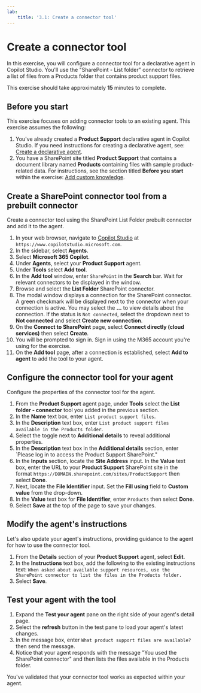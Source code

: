 ```yaml
---
lab:
    title: '3.1: Create a connector tool'
---
```


# Create a connector tool

In this exercise, you will configure a connector tool for a declarative agent in Copilot Studio. You'll use the "SharePoint - List folder" connector to retrieve a list of files from a Products folder that contains product support files.

This exercise should take approximately **15** minutes to complete.

## Before you start

This exercise focuses on adding connector tools to an existing agent. This exercise assumes the following:

1. You've already created a **Product Support** declarative agent in Copilot Studio. If you need instructions for creating a declarative agent, see: [Create a declarative agent](../01-Build-your-first-declarative-agent/01-create-declarative-agent.md).
1. You have a SharePoint site titled **Product Support** that contains a document library named **Products** containing files with sample product-related data. For instructions, see the section titled **Before you start** within the exercise: [Add custom knowledge](../01-Build-your-first-declarative-agent/02-add-custom-knowledge.md).

## Create a SharePoint connector tool from a prebuilt connector

Create a connector tool using the SharePoint List Folder prebuilt connector and add it to the agent.

1. In your web browser, navigate to [Copilot Studio](https://www.copilotstudio.microsoft.com) at `https://www.copilotstudio.microsoft.com`.
1. In the sidebar, select **Agents**.
1. Select **Microsoft 365 Copilot**.
1. Under **Agents**, select your **Product Support** agent.
1. Under **Tools** select **Add tool**.
1. In the **Add tool** window, enter `SharePoint` in the **Search** bar. Wait for relevant connectors to be displayed in the window.
1. Browse and select the **List Folder** SharePoint connector.
1. The modal window displays a connection for the SharePoint connector. A green checkmark will be displayed next to the connector when your connection is active. You may select the **...** to view details about the connection. If the status is `Not connected`, select the dropdown next to **Not connected** and select **Create new connection**.
1. On the **Connect to SharePoint** page, select **Connect directly (cloud services)** then select **Create**.
1. You will be prompted to sign in. Sign in using the M365 account you're using for the exercise.
1. On the **Add tool** page, after a connection is established, select **Add to agent** to add the tool to your agent.

## Configure the connector tool for your agent

Configure the properties of the connector tool for the agent.

1. From the **Product Support** agent page, under **Tools** select the **List folder - connector** tool you added in the previous section.
1. In the **Name** text box, enter `List product support files`.
1. In the **Description** text box, enter `List product support files available in the Products folder`.
1. Select the toggle next to **Additional details** to reveal additional properties.
1. In the **Description** text box in the **Additional details** section, enter `Please log in to access the Product Support SharePoint."
1. In the **Inputs** section,  locate the **Site Address** input. In the **Value** text box, enter the URL to your **Product Support** SharePoint site in the format `https://DOMAIN.sharepoint.com/sites/ProductSupport` then select **Done**.
1. Next, locate the **File Identifier** input. Set the **Fill using** field to **Custom value** from the drop-down.
1. In the **Value** text box for **File Identifier**, enter `Products` then select **Done**.
1. Select **Save** at the top of the page to save your changes.
   
## Modify the agent's instructions

Let's also update your agent's instructions, providing guidance to the agent for how to use the connector tool.

1. From the **Details** section of your **Product Support** agent, select **Edit**.
1. In the **Instructions** text box, add the following to the existing instructions text: `When asked about available support resources, use the SharePoint connector to list the files in the Products folder.`
1. Select **Save**.

## Test your agent with the tool

1. Expand the **Test your agent** pane on the right side of your agent's detail page.
1. Select the **refresh** button in the test pane to load your agent's latest changes.
1. In the message box, enter `What product support files are available?` then send the message.
1. Notice that your agent responds with the message "You used the SharePoint connector" and then lists the files available in the Products folder.

You've validated that your connector tool works as expected within your agent.
